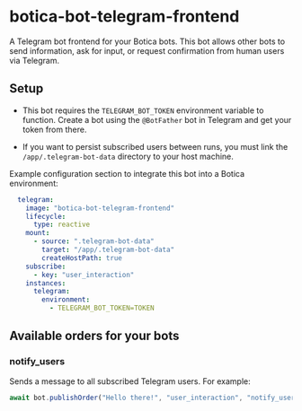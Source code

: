 # botica-bot-telegram-frontend

A Telegram bot frontend for your Botica bots. 
This bot allows other bots to send information, ask for input, or request confirmation from human 
users via Telegram.

## Setup

- This bot requires the `TELEGRAM_BOT_TOKEN` environment variable to function. Create a bot using the
`@BotFather` bot in Telegram and get your token from there.

- If you want to persist subscribed users between runs, you must link the `/app/.telegram-bot-data`
directory to your host machine.

Example configuration section to integrate this bot into a Botica environment:

```yml
  telegram:
    image: "botica-bot-telegram-frontend"
    lifecycle:
      type: reactive
    mount:
      - source: ".telegram-bot-data"
        target: "/app/.telegram-bot-data"
        createHostPath: true
    subscribe:
      - key: "user_interaction"
    instances:
      telegram:
        environment:
          - TELEGRAM_BOT_TOKEN=TOKEN
```

## Available orders for your bots

### notify_users
Sends a message to all subscribed Telegram users. For example:
```ts
await bot.publishOrder("Hello there!", "user_interaction", "notify_users");
```
